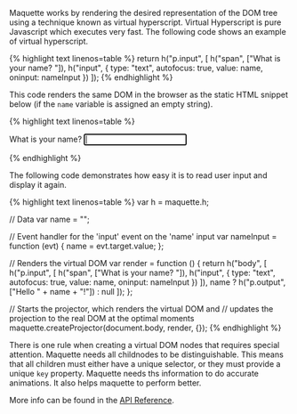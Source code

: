Maquette works by rendering the desired representation of the DOM tree using a 
technique known as virtual hyperscript. 
Virtual Hyperscript is pure Javascript which executes very fast.
The following code shows an example of virtual hyperscript.

{% highlight text linenos=table %}
return h("p.input", [
  h("span", ["What is your name? "]),
  h("input", { type: "text", autofocus: true, value: name, oninput: nameInput })
]);
{% endhighlight %}

This code renders the same DOM in the browser as the static HTML snippet below (if the `name` variable is assigned an empty string).

{% highlight text linenos=table %}
<p class="input">
  <span>What is your name? </span>
  <input type="text" autofocus value="" oninput="nameInput"></input>
</p>
{% endhighlight %}


The following code demonstrates how easy it is to read user input and display it again.


{% highlight text linenos=table %}
var h = maquette.h;

// Data
var name = "";

// Event handler for the 'input' event on the 'name' input
var nameInput = function (evt) {
  name = evt.target.value;
};

// Renders the virtual DOM
var render = function () {
  return h("body", [
    h("p.input", [
      h("span", ["What is your name? "]),
      h("input", { type: "text", autofocus: true, value: name, oninput: nameInput })
    ]),
    name ? h("p.output", ["Hello " + name + "!"]) : null
  ]);
};

// Starts the projector, which renders the virtual DOM and 
// updates the projection to the real DOM at the optimal moments
maquette.createProjector(document.body, render, {});
{% endhighlight %}

There is one rule when creating a virtual DOM nodes that requires special attention.
Maquette needs all childnodes to be distinguishable. This means that all children must either have a unique selector, or they must provide a unique `key` property.
Maquette needs ths information to do accurate animations. It also helps maquette to perform better.

More info can be found in the <a href="https://github.com/johan-gorter/maquette/blob/master/docs/API.md">API Reference</a>.
